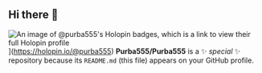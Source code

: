 ## Hi there 👋

![An image of @purba555's Holopin badges, which is a link to view their full Holopin profile](https://holopin.me/purba555)](https://holopin.io/@purba555)
**Purba555/Purba555** is a ✨ _special_ ✨ repository because its `README.md` (this file) appears on your GitHub profile.


